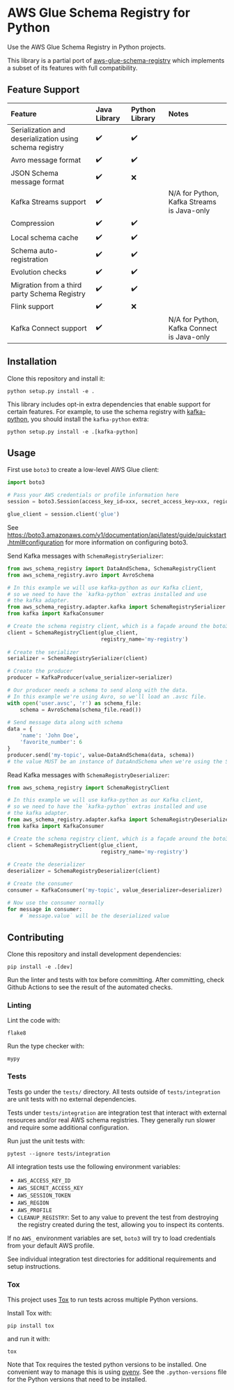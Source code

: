 # AWS Glue Schema Registry for Python

Use the AWS Glue Schema Registry in Python projects.

This library is a partial port of [aws-glue-schema-registry](https://github.com/awslabs/aws-glue-schema-registry) which implements a subset of its features with full compatibility.

## Feature Support

Feature | Java Library | Python Library | Notes
:------ | :----------- | :------------- | :----
Serialization and deserialization using schema registry | ✔️ | ✔️
Avro message format | ✔️ | ✔️
JSON Schema message format | ✔️ | ❌
Kafka Streams support | ✔️ | | N/A for Python, Kafka Streams is Java-only
Compression | ✔️ | ✔️ |
Local schema cache | ✔️ | ✔️
Schema auto-registration | ✔️ | ✔️
Evolution checks | ✔️ | ✔️
Migration from a third party Schema Registry | ✔️ | ✔️
Flink support | ✔️ | ❌
Kafka Connect support | ✔️ | | N/A for Python, Kafka Connect is Java-only

## Installation

Clone this repository and install it:

```
python setup.py install -e .
```

This library includes opt-in extra dependencies that enable support for certain features. For example, to use the schema registry with [kafka-python](https://pypi.org/project/kafka-python/), you should install the `kafka-python` extra:

```
python setup.py install -e .[kafka-python]
```

## Usage

First use `boto3` to create a low-level AWS Glue client:

```python
import boto3

# Pass your AWS credentials or profile information here
session = boto3.Session(access_key_id=xxx, secret_access_key=xxx, region_name='us-west-2')

glue_client = session.client('glue')
```

See https://boto3.amazonaws.com/v1/documentation/api/latest/guide/quickstart.html#configuration for more information on configuring boto3.

Send Kafka messages with `SchemaRegistrySerializer`:

```python
from aws_schema_registry import DataAndSchema, SchemaRegistryClient
from aws_schema_registry.avro import AvroSchema

# In this example we will use kafka-python as our Kafka client,
# so we need to have the `kafka-python` extras installed and use
# the kafka adapter.
from aws_schema_registry.adapter.kafka import SchemaRegistrySerializer
from kafka import KafkaConsumer

# Create the schema registry client, which is a façade around the boto3 glue client
client = SchemaRegistryClient(glue_client,
                              registry_name='my-registry')
                              
# Create the serializer
serializer = SchemaRegistrySerializer(client)

# Create the producer
producer = KafkaProducer(value_serializer=serializer)

# Our producer needs a schema to send along with the data.
# In this example we're using Avro, so we'll load an .avsc file.
with open('user.avsc', 'r') as schema_file:
    schema = AvroSchema(schema_file.read())
    
# Send message data along with schema
data = {
    'name': 'John Doe',
    'favorite_number': 6
}
producer.send('my-topic', value=DataAndSchema(data, schema))
# the value MUST be an instance of DataAndSchema when we're using the SchemaRegistrySerializer
```

Read Kafka messages with `SchemaRegistryDeserializer`:

```python
from aws_schema_registry import SchemaRegistryClient

# In this example we will use kafka-python as our Kafka client,
# so we need to have the `kafka-python` extras installed and use
# the kafka adapter.
from aws_schema_registry.adapter.kafka import SchemaRegistryDeserializer
from kafka import KafkaConsumer

# Create the schema registry client, which is a façade around the boto3 glue client
client = SchemaRegistryClient(glue_client,
                              registry_name='my-registry')
                              
# Create the deserializer
deserializer = SchemaRegistryDeserializer(client)

# Create the consumer
consumer = KafkaConsumer('my-topic', value_deserializer=deserializer)

# Now use the consumer normally
for message in consumer:
    # `message.value` will be the deserialized value
```

## Contributing

Clone this repository and install development dependencies:

```
pip install -e .[dev]
```

Run the linter and tests with tox before committing. After committing, check Github Actions to see the result of the automated checks.

### Linting

Lint the code with:

```
flake8
```

Run the type checker with:

```
mypy
```

### Tests

Tests go under the `tests/` directory. All tests outside of `tests/integration` are unit tests with no external dependencies.

Tests under `tests/integration` are integration test that interact with external resources and/or real AWS schema registries. They generally run slower and require some additional configuration.

Run just the unit tests with:

```
pytest --ignore tests/integration
```

All integration tests use the following environment variables:

- `AWS_ACCESS_KEY_ID`
- `AWS_SECRET_ACCESS_KEY`
- `AWS_SESSION_TOKEN`
- `AWS_REGION`
- `AWS_PROFILE`
- `CLEANUP_REGISTRY`: Set to any value to prevent the test from destroying the registry created during the test, allowing you to inspect its contents.

If no `AWS_` environment variables are set, `boto3` will try to load credentials from your default AWS profile.

See individual integration test directories for additional requirements and setup instructions.

### Tox

This project uses [Tox](https://tox.wiki/en/latest/) to run tests across multiple Python versions.

Install Tox with:

```
pip install tox
```

and run it with:

```
tox
```

Note that Tox requires the tested python versions to be installed. One convenient way to manage this is using [pyenv](https://github.com/pyenv/pyenv#installation). See the `.python-versions` file for the Python versions that need to be installed.
